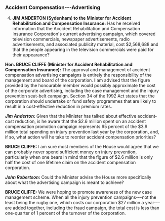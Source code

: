 ### Accident Compensation---Advertising

4. **JIM ANDERTON (Sydenham) to the Minister for Accident Rehabilitation and Compensation Insurance:** Has he received information that the Accident Rehabilitation and Compensation Insurance Corporation's current advertising campaign, which covered television commercials, newspaper advertisements, radio advertisements, and associated publicity material, cost $2,568,688 and that the people appearing in the television commercials were paid for their appearance?

**Hon. BRUCE CLIFFE (Minister for Accident Rehabilitation and Compensation Insurance):** The approval and management of accident compensation advertising campaigns is entirely the responsibility of the management and board of the corporation. I am advised that the figure provided by the honourable member would possibly approximate the cost of the corporate advertising, including the case management and the injury prevention seat-belt campaign. Section 34 of the 1992 Act states that the corporation should undertake or fund safety programmes that are likely to result in a cost-effective reduction in premium rates.

***Jim Anderton:*** Given that the Minister has talked about effective accident-cost reduction, is he aware that the $2.6 million spent on an accident compensation promotion campaign represents 65 percent of the $3.9 million total spending on injury prevention last year by the corporation, and, if so, what action will he take to reorder accident compensation priorities?

**BRUCE CLIFFE:** I am sure most members of the House would agree that we can probably never spend sufficient money on injury prevention, particularly when one bears in mind that the figure of $2.6 million is only half the cost of one lifetime claim on the accident compensation corporation.

***John Robertson:*** Could the Minister advise the House more specifically about what the advertising campaign is meant to achieve?

**BRUCE CLIFFE:** We were hoping to promote awareness of the new case management scheme. When all the injury prevention campaigns---not the least being the rugby one, which costs our corporation $27 million a year---are added together, including the fraud campaign, the total cost is less than one-quarter of 1 percent of the turnover of the corporation.